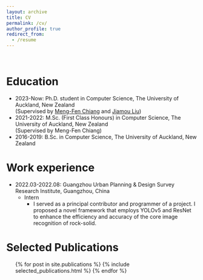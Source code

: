 ```yaml
---
layout: archive
title: CV
permalink: /cv/
author_profile: true
redirect_from:
  - /resume
---
```



<br>

# Education
* 2023-Now: Ph.D. student in Computer Science, The University of Auckland, New Zealand <br>
(Supervised by [Meng-Fen Chiang](https://ankechiang.github.io/) and [Jiamou Liu](https://www.cs.auckland.ac.nz/~jliu036/))
* 2021-2022: M.Sc. (First Class Honours) in Computer Science, The University of Auckland, New Zealand <br>
(Supervised by Meng-Fen Chiang)
* 2016-2019: B.Sc. in Computer Science, The University of Auckland, New Zealand


# Work experience
* 2022.03-2022.08: Guangzhou Urban Planning & Design Survey Research Institute, Guangzhou, China
  * Intern
    * I served as a principal contributor and programmer of a project. I proposed a novel framework that employs YOLOv5 and ResNet to enhance the efficiency and accuracy of the core image recognition of rock-solid.


# Selected Publications
  <ul>{% for post in site.publications %}
    {% include selected_publications.html %}
  {% endfor %}</ul>

